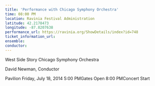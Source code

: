 ```yaml
---
title: 'Performance with Chicago Symphony Orchestra'
time: 08:00 PM
location: Ravinia Festival Administration
latitude: 42.2178473
longitude: -87.8207638
performance_url: https://ravinia.org/ShowDetails/index?id=748
ticket_information_url: 
ensemble: 
conductor: 
---
```

West Side Story
Chicago Symphony Orchestra

David Newman, Conductor

Pavilion
Friday, July 18, 2014
5:00 PMGates Open
8:00 PMConcert Start